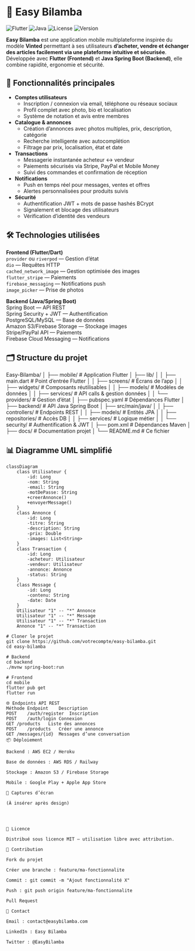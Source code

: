 
# 📱 Easy Bilamba

![Flutter](https://img.shields.io/badge/Flutter-02569B?logo=flutter&logoColor=white)
![Java](https://img.shields.io/badge/Java-ED8B00?logo=java&logoColor=white)
![License](https://img.shields.io/badge/license-MIT-green)
![Version](https://img.shields.io/badge/version-1.0.0-blue)

**Easy Bilamba** est une application mobile multiplateforme inspirée du modèle **Vinted** permettant à ses utilisateurs **d’acheter, vendre et échanger des articles facilement via une plateforme intuitive et sécurisée**. Développée avec **Flutter (Frontend)** et **Java Spring Boot (Backend)**, elle combine rapidité, ergonomie et sécurité.

## 🚀 Fonctionnalités principales
- **Comptes utilisateurs**
    - Inscription / connexion via email, téléphone ou réseaux sociaux
    - Profil complet avec photo, bio et localisation
    - Système de notation et avis entre membres
- **Catalogue & annonces**
    - Création d’annonces avec photos multiples, prix, description, catégorie
    - Recherche intelligente avec autocomplétion
    - Filtrage par prix, localisation, état et date
- **Transactions**
    - Messagerie instantanée acheteur ↔ vendeur
    - Paiements sécurisés via Stripe, PayPal et Mobile Money
    - Suivi des commandes et confirmation de réception
- **Notifications**
    - Push en temps réel pour messages, ventes et offres
    - Alertes personnalisées pour produits suivis
- **Sécurité**
    - Authentification JWT + mots de passe hashés BCrypt
    - Signalement et blocage des utilisateurs
    - Vérification d’identité des vendeurs

## 🛠 Technologies utilisées
**Frontend (Flutter/Dart)**  
`provider` ou `riverpod` — Gestion d’état  
`dio` — Requêtes HTTP  
`cached_network_image` — Gestion optimisée des images  
`flutter_stripe` — Paiements  
`firebase_messaging` — Notifications push  
`image_picker` — Prise de photos

**Backend (Java/Spring Boot)**  
Spring Boot — API REST  
Spring Security + JWT — Authentification  
PostgreSQL/MySQL — Base de données  
Amazon S3/Firebase Storage — Stockage images  
Stripe/PayPal API — Paiements  
Firebase Cloud Messaging — Notifications

## 🗂 Structure du projet
Easy-Bilamba/
│
├── mobile/ # Application Flutter
│ ├── lib/
│ │ ├── main.dart # Point d’entrée Flutter
│ │ ├── screens/ # Écrans de l’app
│ │ ├── widgets/ # Composants réutilisables
│ │ ├── models/ # Modèles de données
│ │ ├── services/ # API calls & gestion données
│ │ └── providers/ # Gestion d’état
│ ├── pubspec.yaml # Dépendances Flutter
│
├── backend/ # API Java Spring Boot
│ ├── src/main/java/
│ │ ├── controllers/ # Endpoints REST
│ │ ├── models/ # Entités JPA
│ │ ├── repositories/ # Accès DB
│ │ ├── services/ # Logique métier
│ │ └── security/ # Authentification & JWT
│ ├── pom.xml # Dépendances Maven
│
├── docs/ # Documentation projet
│
└── README.md # Ce fichier


## 📊 Diagramme UML simplifié
```mermaid
classDiagram
    class Utilisateur {
        -id: Long
        -nom: String
        -email: String
        -motDePasse: String
        +creerAnnonce()
        +envoyerMessage()
    }
    class Annonce {
        -id: Long
        -titre: String
        -description: String
        -prix: Double
        -images: List<String>
    }
    class Transaction {
        -id: Long
        -acheteur: Utilisateur
        -vendeur: Utilisateur
        -annonce: Annonce
        -status: String
    }
    class Message {
        -id: Long
        -contenu: String
        -date: Date
    }
    Utilisateur "1" -- "*" Annonce
    Utilisateur "1" -- "*" Message
    Utilisateur "1" -- "*" Transaction
    Annonce "1" -- "*" Transaction

# Cloner le projet
git clone https://github.com/votrecompte/easy-bilamba.git
cd easy-bilamba

# Backend
cd backend
./mvnw spring-boot:run

# Frontend
cd mobile
flutter pub get
flutter run

🌐 Endpoints API REST
Méthode	Endpoint	Description
POST	/auth/register	Inscription
POST	/auth/login	Connexion
GET	/products	Liste des annonces
POST	/products	Créer une annonce
GET	/messages/{id}	Messages d’une conversation
📦 Déploiement

Backend : AWS EC2 / Heroku

Base de données : AWS RDS / Railway

Stockage : Amazon S3 / Firebase Storage

Mobile : Google Play + Apple App Store

📸 Captures d’écran

(À insérer après design)




📝 Licence

Distribué sous licence MIT — utilisation libre avec attribution.

🤝 Contribution

Fork du projet

Créer une branche : feature/ma-fonctionnalite

Commit : git commit -m "Ajout fonctionnalité X"

Push : git push origin feature/ma-fonctionnalite

Pull Request

📧 Contact

Email : contact@easybilamba.com

LinkedIn : Easy Bilamba

Twitter : @EasyBilamba


